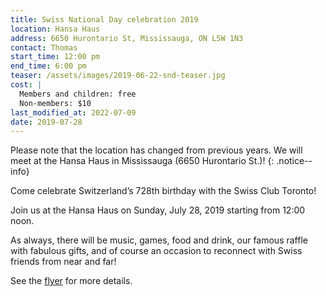 ```yaml
---
title: Swiss National Day celebration 2019
location: Hansa Haus
address: 6650 Hurontario St, Mississauga, ON L5W 1N3
contact: Thomas
start_time: 12:00 pm
end_time: 6:00 pm
teaser: /assets/images/2019-06-22-snd-teaser.jpg
cost: |
  Members and children: free
  Non-members: $10
last_modified_at: 2022-07-09
date: 2019-07-28
---
```


Please note that the location has changed from previous years. We will meet at
the Hansa Haus in Mississauga (6650 Hurontario St.)!
{: .notice--info}

Come celebrate Switzerland’s 728th birthday with the Swiss Club Toronto!

Join us at the Hansa Haus on Sunday, July 28, 2019 starting from 12:00 noon.

As always, there will be music, games, food and drink, our famous raffle with
fabulous gifts, and of course an occasion to reconnect with Swiss friends from
near and far!

See the [flyer] for more details.

[flyer]: </assets/pdf/2019-07-28-snd-flyer.pdf>
